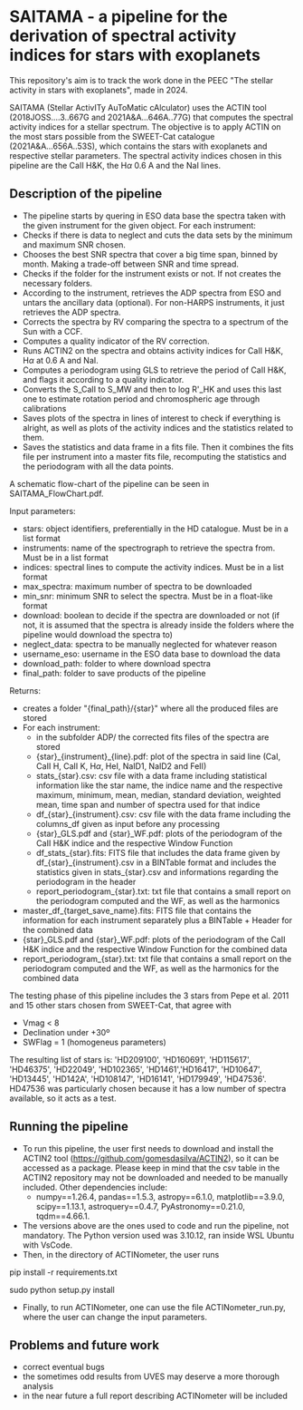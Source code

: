 # SAITAMA - a pipeline for the derivation of spectral activity indices for stars with exoplanets

This repository's aim is to track the work done in the PEEC "The stellar activity in stars with exoplanets", made in 2024.

SAITAMA (Stellar ActivITy AuToMatic cAlculator) uses the ACTIN tool (2018JOSS....3..667G and 2021A&A...646A..77G) that computes the spectral activity indices for a stellar spectrum. The objective is to apply ACTIN on the most stars possible from the SWEET-Cat catalogue (2021A&A...656A..53S), which contains the stars with exoplanets and respective stellar parameters. The spectral activity indices chosen in this pipeline are the CaII H&K, the H$\alpha$ 0.6 A and the NaI lines.

## Description of the pipeline

- The pipeline starts by quering in ESO data base the spectra taken with the given instrument for the given object.
For each instrument:
- Checks if there is data to neglect and cuts the data sets by the minimum and maximum SNR chosen.
- Chooses the best SNR spectra that cover a big time span, binned by month. Making a trade-off between SNR and time spread.
- Checks if the folder for the instrument exists or not. If not creates the necessary folders.
- According to the instrument, retrieves the ADP spectra from ESO and untars the ancillary data (optional). For non-HARPS instruments, it just retrieves the ADP spectra.
- Corrects the spectra by RV comparing the spectra to a spectrum of the Sun with a CCF.
- Computes a quality indicator of the RV correction.
- Runs ACTIN2 on the spectra and obtains activity indices for CaII H&K, H$\alpha$ at 0.6 A and NaI.
- Computes a periodogram using GLS to retrieve the period of CaII H&K, and flags it according to a quality indicator.
- Converts the S_CaII to S_MW and then to log R'_HK and uses this last one to estimate rotation period and chromospheric age through calibrations
- Saves plots of the spectra in lines of interest to check if everything is alright, as well as plots of the activity indices and the statistics related to them.
- Saves the statistics and data frame in a fits file.
Then it combines the fits file per instrument into a master fits file, recomputing the statistics and the periodogram with all the data points.

A schematic flow-chart of the pipeline can be seen in SAITAMA_FlowChart.pdf.

Input parameters:
- stars: object identifiers, preferentially in the HD catalogue. Must be in a list format
- instruments: name of the spectrograph to retrieve the spectra from. Must be in a list format
- indices: spectral lines to compute the activity indices. Must be in a list format
- max_spectra: maximum number of spectra to be downloaded
- min_snr: minimum SNR to select the spectra. Must be in a float-like format
- download: boolean to decide if the spectra are downloaded or not (if not, it is assumed that the spectra is already inside the folders where 
the pipeline would download the spectra to)
- neglect_data: spectra to be manually neglected for whatever reason
- username_eso: username in the ESO data base to download the data
- download_path: folder to where download spectra
- final_path: folder to save products of the pipeline
  
Returns:
- creates a folder "{final_path}/{star}" where all the produced files are stored
- For each instrument:
    - in the subfolder ADP/ the corrected fits files of the spectra are stored
    - {star}\_{instrument}\_{line}.pdf: plot of the spectra in said line (CaI, CaII H, CaII K, H$\alpha$, HeI, NaID1, NaID2 and FeII)
    - stats_{star}.csv: csv file with a data frame including statistical information like the star name, the indice name and the respective maximum, minimum, mean, median, 
    standard deviation, weighted mean, time span and number of spectra used for that indice
    - df_{star}_{instrument}.csv: csv file with the data frame including the columns_df given as input before any processing
    - {star}\_GLS.pdf and {star}_WF.pdf: plots of the periodogram of the CaII H&K indice and the respective Window Function
    - df_stats\_{star}.fits: FITS file that includes the data frame given by df\_{star}\_{instrument}.csv in a BINTable format and includes the statistics given in stats_{star}.csv
    and informations regarding the periodogram in the header
    - report\_periodogram\_{star}.txt: txt file that contains a small report on the periodogram computed and the WF, as well as the harmonics
- master_df_{target_save_name}.fits: FITS file that contains the information for each instrument separately plus a BINTable + Header for the combined data
- {star}\_GLS.pdf and {star}\_WF.pdf: plots of the periodogram of the CaII H&K indice and the respective Window Function for the combined data
- report_periodogram\_{star}.txt: txt file that contains a small report on the periodogram computed and the WF, as well as the harmonics for the combined data

The testing phase of this pipeline includes the 3 stars from Pepe et al. 2011 and 15 other stars chosen from SWEET-Cat, that agree with
- Vmag < 8
- Declination under +30º
- SWFlag = 1 (homogeneus parameters)

The resulting list of stars is: 'HD209100', 'HD160691', 'HD115617', 'HD46375', 'HD22049', 'HD102365', 'HD1461','HD16417', 'HD10647', 'HD13445', 'HD142A', 'HD108147', 'HD16141', 'HD179949', 'HD47536'.
HD47536 was particularly chosen because it has a low number of spectra available, so it acts as a test.

## Running the pipeline

- To run this pipeline, the user first needs to download and install the ACTIN2 tool (https://github.com/gomesdasilva/ACTIN2), so it can be accessed as a package. Please keep in mind that the csv table in the ACTIN2 repository may not be downloaded and needed to be manually included. Other dependencies include:
  - numpy==1.26.4, pandas==1.5.3, astropy==6.1.0, matplotlib==3.9.0, scipy==1.13.1, astroquery==0.4.7, PyAstronomy==0.21.0, tqdm==4.66.1.
- The versions above are the ones used to code and run the pipeline, not mandatory. The Python version used was 3.10.12, ran inside WSL Ubuntu with VsCode.
- Then, in the directory of ACTINometer, the user runs
  
pip install -r requirements.txt

sudo python setup.py install

- Finally, to run ACTINometer, one can use the file ACTINometer_run.py, where the user can change the input parameters.

## Problems and future work

- correct eventual bugs
- the sometimes odd results from UVES may deserve a more thorough analysis
- in the near future a full report describing ACTINometer will be included
